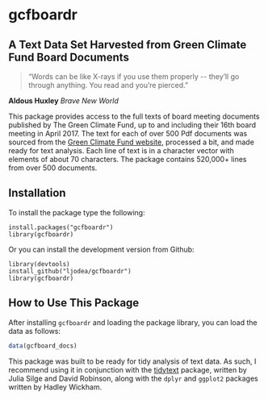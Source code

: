 
<!-- README.md is generated from README.Rmd. Please edit that file -->
gcfboardr
=========

A Text Data Set Harvested from Green Climate Fund Board Documents
-----------------------------------------------------------------

> “Words can be like X-rays if you use them properly -- they’ll go through anything. You read and you’re pierced.”

**Aldous Huxley** *Brave New World*

This package provides access to the full texts of board meeting documents published by The Green Climate Fund, up to and including their 16th board meeting in April 2017. The text for each of over 500 Pdf documents was sourced from the [Green Climate Fund website](http://www.greenclimate.fund/boardroom/board-meetings/documents), processed a bit, and made ready for text analysis. Each line of text is in a character vector with elements of about 70 characters. The package contains 520,000+ lines from over 500 documents.

Installation
------------

To install the package type the following:

    install.packages("gcfboardr")
    library(gcfboardr)

Or you can install the development version from Github:

    library(devtools)
    install_github("ljodea/gcfboardr")
    library(gcfboardr)

How to Use This Package
-----------------------

After installing `gcfboardr` and loading the package library, you can load the data as follows:

``` r
data(gcfboard_docs)
```

This package was built to be ready for tidy analysis of text data. As such, I recommend using it in conjunction with the [tidytext](https://cran.r-project.org/web/packages/tidytext/index.html) package, written by Julia Silge and David Robinson, along with the `dplyr` and `ggplot2` packages written by Hadley Wickham.
